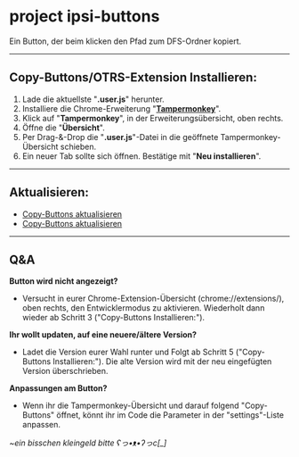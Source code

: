 # project ipsi-buttons
Ein Button, der beim klicken den Pfad zum DFS-Ordner kopiert.

----

## Copy-Buttons/OTRS-Extension Installieren:

1. Lade die aktuellste "**.user.js**" herunter.
2. Installiere die Chrome-Erweiterung "**[Tampermonkey](https://chromewebstore.google.com/detail/tampermonkey/dhdgffkkebhmkfjojejmpbldmpobfkfo?hl=de)**".
3. Klick auf "**Tampermonkey**", in der Erweiterungsübersicht, oben rechts.
4. Öffne die "**Übersicht**".
5. Per Drag-&-Drop die "**.user.js**"-Datei in die geöffnete Tampermonkey-Übersicht schieben.
6. Ein neuer Tab sollte sich öffnen. Bestätige mit "**Neu installieren**".

----

## Aktualisieren:
- [Copy-Buttons aktualisieren](https://github.com/zentolik/ipsi-buttons/raw/main/Copy-Buttons.user.js)
- [Copy-Buttons aktualisieren](https://github.com/zentolik/ipsi-buttons/raw/main/Copy-Buttons.user.js)

----

## Q&A

**Button wird nicht angezeigt?**
- Versucht in eurer Chrome-Extension-Übersicht (chrome://extensions/), oben rechts, den Entwicklermodus zu aktivieren. Wiederholt dann wieder ab Schritt 3 ("Copy-Buttons Installieren:").

**Ihr wollt updaten, auf eine neuere/ältere Version?**
- Ladet die Version eurer Wahl runter und Folgt ab Schritt 5 ("Copy-Buttons Installieren:"). Die alte Version wird mit der neu eingefügten Version überschrieben.

**Anpassungen am Button?**
- Wenn ihr die Tampermonkey-Übersicht und darauf folgend "Copy-Buttons" öffnet, könnt ihr im Code die Parameter in der "settings"-Liste anpassen.

*~ein bisschen kleingeld bitte ʕっ•ᴥ•ʔっc[_]*
